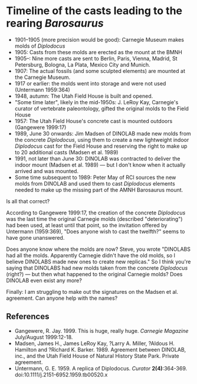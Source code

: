 # Timeline of the casts leading to the rearing _Barosaurus_

* 1901–1905 (more precision would be good): Carnegie Museum makes molds of _Diplodocus_
* 1905: Casts from these molds are erected as the mount at the BMNH
* 1905–: Nine more casts are sent to  Berlin, Paris, Vienna, Madrid, St Petersburg, Bologna, La Plata, Mexico City and Munich.
* 1907: The actual fossils (and some sculpted elements) are mounted at the Carnegie Museum.
* 1917 or earlier: the molds went into storage and were not used (Untermann 1959:364)
* 1948, autumn: The Utah Field House is built and opened.
* "Some time later", likely in the mid-1950s: J. LeRoy Kay, Carnegie's curator of vertebrate paleontology, gifted the original molds to the Field House
* 1957: The Utah Field House's concrete cast is mounted outdoors (Gangewere 1999:17)
* 1989, June 30 onwards: Jim Madsen of DINOLAB made new molds from the concrete _Diplodocus_, using them to create a new lightweight indoor _Diplodocus_ cast for the Field House and reserving the right to make up to 20 additional casts (Madsen et al. 1989)
* 1991, not later than June 30: DINOLAB was contracted to deliver the indoor mount (Madsen et al. 1989) — but I don't know when it actually arrived and was mounted.
* Some time subsequent to 1989: Peter May of RCI sources the new molds from DINOLAB and used them to cast _Diplodocus_ elements needed to make up the missing part of the AMNH Barosaurus mount.

Is all that correct?

According to Gangewere 1999:17, the creation of the concrete _Diplodocus_ was the last time the original Carnegie molds (described  "deteriorating") had been used, at least until that point, so the invitation offered by Untermann (1959:369), "Does anyone wish to cast the twelfth?" seems to have gone unanswered.

Does anyone know where the molds are now? Steve, you wrote "DINOLABS had all the molds. Apparently Carnegie didn't have the old molds, so I believe DINOLABS made new ones to create new replicas." So I think you're saying that DINOLABS had new molds taken from the concrete _Diplodocus_ (right?) — but then what happened to the original Carnegie molds? Does DINOLAB even exist any more?

Finally: I am struggling to make out the signatures on the Madsen et al. agreement. Can anyone help with the names?


## References

* Gangewere, R. Jay. 1999. This is huge, really huge. _Carnegie Magazine_ July/August 1999:12-18.
* Madsen, James H., James LeRoy Kay, ?Larry A. Miller, ?Aldous H. Hamilton and ?Richard K. Barker. 1989. Agreement between DINOLAB, inc., and the Utah Field House of Natural History State Park. Private agreement.
* Untermann, G. E. 1959. A replica of Diplodocus. _Curator_ **2(4)**:364-369. doi:10.1111/j.2151-6952.1959.tb00520.x


